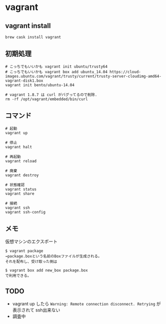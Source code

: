 # vagrant

## vagrant install
```
brew cask install vagrant
```

## 初期処理
```
# こっちでもいいかも vagrant init ubuntu/trusty64
# こっちでもいいかも vagrant box add ubuntu_14.04 https://cloud-images.ubuntu.com/vagrant/trusty/current/trusty-server-cloudimg-amd64-vagrant-disk1.box
vagrant init bento/ubuntu-14.04
```

```
# vagrant 1.8.7 は curl がバグってるので削除.
rm -rf /opt/vagrant/embedded/bin/curl
```

## コマンド
```
# 起動
vagrant up

# 停止
vagrant halt

# 再起動
vagrant reload

# 廃棄
vagrant destroy

# 状態確認
vagrant status
vagrant share

# 接続
vagrant ssh
vagrant ssh-config
```


## メモ

仮想マシンのエクスポート

```
$ vagrant package
→package.boxという名前のBoxファイルが生成される。
それを配布し、受け取った側は

$ vagrant box add new_box package.box
で利用できる。
```

## TODO

* vagrant up したら `Warning: Remote connection disconnect. Retrying` が表示されて ssh出来ない
* 調査中


